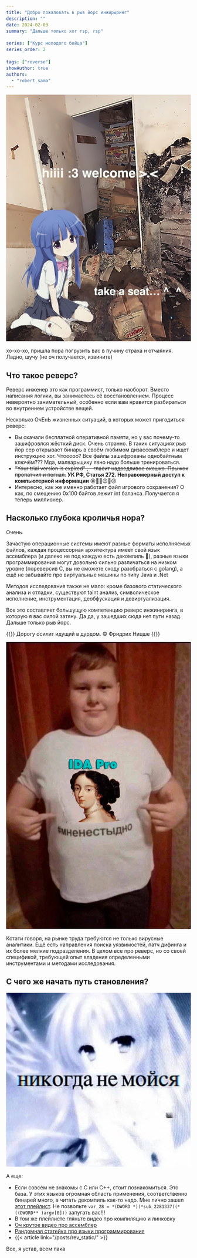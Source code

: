 ```yaml
---
title: "Добро пожаловать в рыв йорс инжирыринг"
description: ""
date: 2024-02-03
summary: "Дальше только xor rsp, rsp"

series: ["Курс молодого бойца"]
series_order: 2

tags: ["reverse"]
showAuthor: true
authors:
  - "robert_sama"
---
```


![rev man](img/welcome.jpg)

хо-хо-хо, пришла пора погрузить вас в пучину страха и отчаяния. Ладно, шучу (не оч получается, извините)

## Что такое реверс?
Реверс инженер это как программист, только наоборот. Вместо написания логики, вы занимаетесь её восстановлением. Процесс невероятно занимательный, особенно если вам нравится разбираться во внутреннем устройстве вещей.

Несколько ОчЕнЬ жизненных ситуаций, в которых может пригодиться реверс:
* Вы скачали бесплатной оперативной памяти, но у вас почему-то зашифровлся жёсткий диск. Очень странно. В таких ситуациях рыв йор сер открывает бинарь в своём любимом дизассемблере и ищет инструкцию xor. Чтооооо? Все файлы зашифрованы однобайтным ключём??? Мда, малварьщику явно надо больше тренироваться. 
* ~~"Your trial version is expired" , - гласит надоедливое окошко. Прыжок пропатчил и погнал.~~ **УК РФ, Статья 272. Неправомерный доступ к компьютерной информации** 😝🫣🥺😉🤯😐
* Интересно, как же именно работает файл игрового сохранения? О как, по смещению 0x100 байтов лежит int баланса. Получается я теперь миллионер.

## Насколько глубока кроличья нора?
Очень.

Зачастую операционные системы имеют разные форматы исполняемых файлов, каждая процессорная архитектура имеет свой язык ассемблера (и далеко не под каждую есть декомпиль 🥹), разные языки программирования могут довольно сильно различаться на низком уровне (пореверсив C, вы не сможете сходу разобраться с golang), а ещё не забывайте про виртуальные машины по типу Java и .Net

Методов исследования также не мало: кроме базового статического анализа и отладки, существуют taint анализ, символическое исполнение, инструментация, деобфускация и девиртуализация.

Все это составляет большущую компетенцию реверс инжиниринга, в которую я вас силой затяну. Да да, у зашедших сюда нет пути назад. Дальше только рыв йорс.

{{<lead>}}
Дорогу осилит идущий в дурдом. © Фридрих Ницше
{{</lead>}}

![rev man](img/rev_man.jpg "он уже освоил ida pro, а ты?")

Кстати говоря, на рынке труда требуются не только вирусные аналитики. Ещё есть направления поиска уязвимостей, патч дифинга и их более мелкие подразделения. В целом все про реверс, но со своей спецификой, требующей опыт владения определенными инструментами и методами исследования.

## С чего же начать путь становления?
![](img/first_rule.jpg)

А еще:
* Если совсем не знакомы с C или C++, стоит познакомиться. Это база. У этих языков огромная область применения, соответственно бинарей много, а читать декомпиль как-то надо. Мне лично зашел [этот плейлист](https://www.youtube.com/watch?v=18c3MTX0PK0&list=PLlrATfBNZ98dudnM48yfGUldqGD0S4FFb). Не позвольте ```var_28 = *(DWORD *)(*sub_2281337)(*((DWORD** )argv[0]))``` запугать вас!!!
* В том же плейлисте гляньте видео про компиляцию и линковку
* [Оч крутое видео про ассемблер](https://www.youtube.com/watch?v=PHyIP9g9BQw)
* [Рандомная статейка про языки программирования](https://habr.com/ru/articles/539784/)
* {{< article link="/posts/rev_static/" >}}

Все, я устав, всем пака